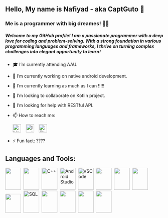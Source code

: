 ## Hello, My name is Nafiyad - aka CaptGuto 👋
### Me is a programmer with big dreames! 👨‍💻
##### Welcome to my GitHub profile! I am a passionate programmer with a deep love for coding and problem-solving. With a strong foundation in various programming languages and frameworks, I thrive on turning complex challenges into elegant opportunity to learn!  

- 🎓 I’m currently attending AAU.
- 🔭 I’m currently working on native android development. 
- 🌱 I’m currently learning as much as I can !!!!!
- 👯 I’m looking to collaborate on Kotlin project.
- 🤔 I’m looking for help with RESTful API.
- 📫 How to reach me:

  <a href="https://www.linkedin.com/in/nafiyad-tadesse-1565b325b/?lipi=urn%3Ali%3Apage%3Ad_flagship3_feed%3BdnKy20NrSNKkrEbpd6x30w%3D%3D"><img src="https://simpleicons.org/icons/linkedin.svg" alt="LinkedIn" width="26px"></a>&nbsp;&nbsp;&nbsp;
  <a href="https://www.instagram.com/b.ru.ck/"><img src="https://simpleicons.org/icons/instagram.svg" alt="Instagram" width="26px"></a>&nbsp;&nbsp;&nbsp;
  <a href="https://threads/b.ru.ck/"><img src="https://simpleicons.org/icons/threads.svg" alt="Threads" width="26px"></a>
- ⚡ Fun fact: ????


## Languages and Tools:
<p align= "left">
<img src="https://cdn.jsdelivr.net/gh/devicons/devicon/icons/java/java-original.svg" width="50" height="70"/>&nbsp
<img src="https://cdn.jsdelivr.net/gh/devicons/devicon/icons/kotlin/kotlin-original-wordmark.svg"  width="50" height="70"/>&nbsp
<img src="https://cdn.jsdelivr.net/gh/devicons/devicon/icons/cplusplus/cplusplus-original.svg" alt="C++"  width="50" height="70" />&nbsp
<img src="https://cdn.jsdelivr.net/gh/devicons/devicon/icons/c/c-plain.svg" alt="Android Studio"  width="50" height="70" />&nbsp
<img src="https://cdn.jsdelivr.net/gh/devicons/devicon/icons/vscode/vscode-original-wordmark.svg" alt="VSCode"  width="50" height="70" />&nbsp
<img src="https://cdn.jsdelivr.net/gh/devicons/devicon/icons/html5/html5-original-wordmark.svg"  width="50" height="70" />&nbsp
<img src="https://cdn.jsdelivr.net/gh/devicons/devicon/icons/css3/css3-original-wordmark.svg"  width="50" height="70" />&nbsp
<img src="https://cdn.jsdelivr.net/gh/devicons/devicon/icons/javascript/javascript-plain.svg"  width="50" height="70" />&nbsp
<img src="https://cdn.jsdelivr.net/gh/devicons/devicon/icons/bootstrap/bootstrap-plain-wordmark.svg" width="50" height="60" />&nbsp
<img src="https://cdn.jsdelivr.net/gh/devicons/devicon/icons/mysql/mysql-original-wordmark.svg" alt="SQL" width="50" height="70" />&nbsp
<img src="https://cdn.jsdelivr.net/gh/devicons/devicon/icons/npm/npm-original-wordmark.svg" width="50" height="70" />&nbsp
<img src="https://cdn.jsdelivr.net/gh/devicons/devicon/icons/git/git-plain.svg" width="50" height="70" />&nbsp
<img src="https://cdn.jsdelivr.net/gh/devicons/devicon/icons/github/github-original-wordmark.svg" width="50" height="70" />&nbsp
<img src="https://cdn.jsdelivr.net/gh/devicons/devicon/icons/python/python-original.svg"  width="50" height="70" />&nbsp
</p>


